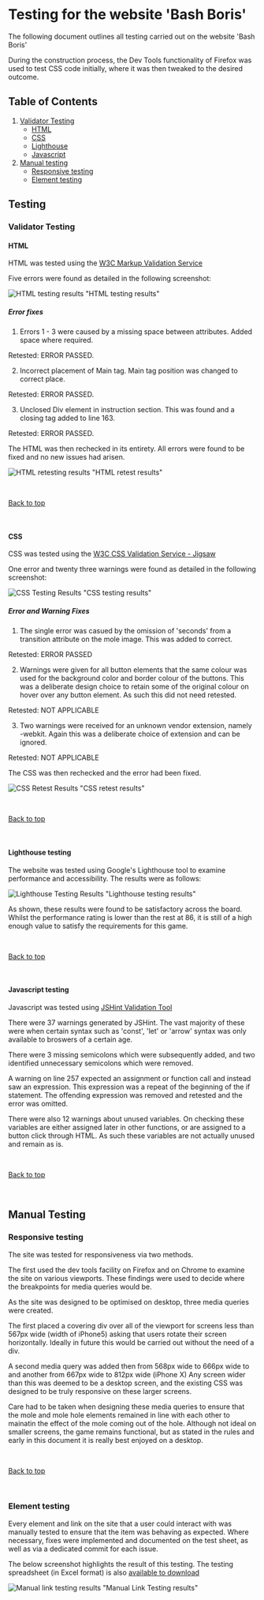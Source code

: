 # Testing for the website 'Bash Boris'

The following document outlines all testing carried out on the website 'Bash Boris'

During the construction process, the Dev Tools functionality of Firefox was used to test CSS code initially, where it was then tweaked to the desired outcome.

## Table of Contents

 1. [Validator Testing](#validator-testing)
    * [HTML](#html)
    * [CSS](#css)
    * [Lighthouse](#lighthouse-testing)
    * [Javascript](#javascript-testing)
2. [Manual testing](#manual-testing)
    * [Responsive testing](#responsive-testing)
    * [Element testing](#element-testing) 

## Testing

### Validator Testing

#### HTML

HTML was tested using the [W3C Markup Validation Service](https://validator.w3.org/)

Five errors were found as detailed in the following screenshot:

![HTML testing results](./testing-images/boris-html-testing.png) "HTML testing results"

##### Error fixes

1. Errors 1 - 3 were caused by a missing space between attributes. Added space where required.

Retested: ERROR PASSED.

2. Incorrect placement of Main tag. Main tag position was changed to correct place.

Retested: ERROR PASSED.

3. Unclosed Div element in instruction section. This was found and a closing tag added to line 163.

Retested: ERROR PASSED.

The HTML was then rechecked in its entirety. All errors were found to be fixed and no new issues had arisen.

![HTML retesting results](./testing-images/boris-html-retest.png) "HTML retest results"

<br>

[Back to top](#table-of-contents)

<br>

#### CSS

CSS was tested using the [W3C CSS Validation Service - Jigsaw](https://jigsaw.w3.org/css-validator/)

One error and twenty three warnings were found as detailed in the following screenshot:

![CSS Testing Results](./testing-images/boris-css-testing.png) "CSS testing results"

##### Error and Warning Fixes

1. The single error was casued by the omission of 'seconds' from a transition attribute on the mole image. This was added to correct.

Retested: ERROR PASSED

2. Warnings were given for all button elements that the same colour was used for the background color and border colour of the buttons. This was a deliberate design choice to retain some of the original colour on hover over any button element. As such this did not need retested.

Retested: NOT APPLICABLE

3. Two warnings were received for an unknown vendor extension, namely -webkit. Again this was a deliberate choice of extension and can be ignored.

Retested: NOT APPLICABLE

The CSS was then rechecked and the error had been fixed.

![CSS Retest Results](./testing-images/boris-css-retest.png) "CSS retest results"

<br>

[Back to top](#table-of-contents)

<br>

#### Lighthouse testing

The website was tested using Google's Lighthouse tool to examine performance and accessibility. The results were as follows: 

![Lighthouse Testing Results](./testing-images/lighthouse-testing.png) "Lighthouse testing results"

As shown, these results were found to be satisfactory across the board. Whilst the performance rating is lower than the rest at 86, it is still of a high enough value to satisfy the requirements for this game.

<br>

[Back to top](#table-of-contents)

<br>

#### Javascript testing

Javascript was tested using [JSHint Validation Tool](https://jshint.com/)

There were 37 warnings generated by JSHint. The vast majority of these were when certain syntax such as 'const', 'let' or 'arrow' syntax was only available to broswers of a certain age.

There were 3 missing semicolons which were subsequently added, and two identified unnecessary semicolons which were removed. 

A warning on line 257 expected an assignment or function call and instead saw an expression. This expression was a repeat of the beginning of the if statement. The offending expression was removed and retested and the error was omitted.

There were also 12 warnings about unused variables. On checking these variables are either assigned later in other functions, or are assigned to a button click through HTML. As such these variables are not actually unused and remain as is.

<br>

[Back to top](#table-of-contents)

<br>

## Manual Testing

### Responsive testing

The site was tested for responsiveness via two methods. 
    
The first used the dev tools facility on Firefox and on Chrome to examine the site on various viewports. These findings were used to decide where the breakpoints for media queries would be. 

As the site was designed to be optimised on desktop, three media queries were created.

The first placed a covering div over all of the viewport for screens less than 567px wide (width of iPhone5) asking that users rotate their screen horizontally. Ideally in future this would be carried out without the need of a div. 

A second media query was added then from 568px wide to 666px wide to and another from 667px wide to 812px wide (iPhone X) Any screen wider than this was deemed to be a desktop screen, and the existing CSS was designed to be truly responsive on these larger screens.

Care had to be taken when designing these media queries to ensure that the mole and mole hole elements remained in line with each other to mainatin the effect of the mole coming out of the hole. Although not ideal on smaller screens, the game remains functional, but as stated in the rules and early in this document it is really best enjoyed on a desktop.

<br>

[Back to top](#table-of-contents)

<br>

### Element testing

Every element and link on the site that a user could interact with was manually tested to ensure that the item was behaving as expected. Where necessary, fixes were implemented and documented on the test sheet, as well as via a dedicated commit for each issue.

The below screenshot highlights the result of this testing. The testing spreadsheet (in Excel format) is also [available to download](../testing/manual-testing.xlsx)

![Manual link testing results](./testing-images/manual-testing.png) "Manual Link Testing results"